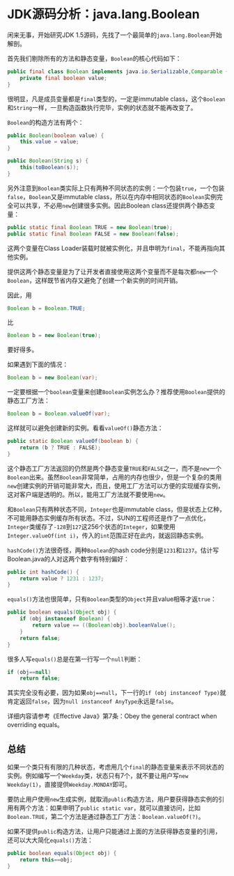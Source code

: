 # JDK源码分析：java.lang.Boolean

闲来无事，开始研究JDK 1.5源码，先找了一个最简单的`java.lang.Boolean`开始解剖。

首先我们剔除所有的方法和静态变量，`Boolean`的核心代码如下：

```java
public final class Boolean implements java.io.Serializable,Comparable {
    private final boolean value;
}
```

很明显，凡是成员变量都是`final`类型的，一定是immutable class，这个`Boolean`和`String`一样，一旦构造函数执行完毕，实例的状态就不能再改变了。

`Boolean`的构造方法有两个：

```java
public Boolean(boolean value) {
    this.value = value;
}

public Boolean(String s) {
    this(toBoolean(s));
}
```

另外注意到`Boolean`类实际上只有两种不同状态的实例：一个包装`true`，一个包装`false`，`Boolean`又是immutable class，所以在内存中相同状态的`Boolean`实例完全可以共享，不必用`new`创建很多实例。因此Boolean class还提供两个静态变量：

```java
public static final Boolean TRUE = new Boolean(true);
public static final Boolean FALSE = new Boolean(false);
```

这两个变量在Class Loader装载时就被实例化，并且申明为`final`，不能再指向其他实例。

提供这两个静态变量是为了让开发者直接使用这两个变量而不是每次都`new`一个`Boolean`，这样既节省内存又避免了创建一个新实例的时间开销。

因此，用

```java
Boolean b = Boolean.TRUE;
```

比

```java
Boolean b = new Boolean(true);
```

要好得多。

如果遇到下面的情况：

```java
Boolean b = new Boolean(var);
```

一定要根据一个`boolean`变量来创建`Boolean`实例怎么办？推荐使用`Boolean`提供的静态工厂方法：

```java
Boolean b = Boolean.valueOf(var);
```

这样就可以避免创建新的实例。看看`valueOf()`静态方法：

```java
public static Boolean valueOf(boolean b) {
    return (b ? TRUE : FALSE);
}
```

这个静态工厂方法返回的仍然是两个静态变量`TRUE`和`FALSE`之一，而不是`new`一个`Boolean`出来。虽然`Boolean`非常简单，占用的内存也很少，但是一个复杂的类用`new`创建实例的开销可能非常大，而且，使用工厂方法可以方便的实现缓存实例，这对客户端是透明的。所以，能用工厂方法就不要使用`new`。

和`Boolean`只有两种状态不同，`Integer`也是immutable class，但是状态上亿种，不可能用静态实例缓存所有状态。不过，SUN的工程师还是作了一点优化，`Integer`类缓存了`-128`到`127`这256个状态的`Integer`，如果使用`Integer.valueOf(int i)`，传入的`int`范围正好在此内，就返回静态实例。

`hashCode()`方法很奇怪，两种`Boolean`的hash code分别是`1231`和`1237`。估计写Boolean.java的人对这两个数字有特别偏好：

```java
public int hashCode() {
    return value ? 1231 : 1237;
}
```

`equals()`方法也很简单，只有`Boolean`类型的`Object`并且value相等才返`true`：

```java
public boolean equals(Object obj) {
    if (obj instanceof Boolean) {
        return value == ((Boolean)obj).booleanValue();
    }
    return false;
}
```

很多人写`equals()`总是在第一行写一个`null`判断：

```java
if (obj==null)
    return false;
```

其实完全没有必要，因为如果`obj==null`，下一行的`if (obj instanceof Type)`就肯定返回`false`，因为`null instanceof AnyType`永远是`false`。

详细内容请参考《Effective Java》第7条：Obey the general contract when overriding equals。

## 总结

如果一个类只有有限的几种状态，考虑用几个`final`的静态变量来表示不同状态的实例。例如编写一个`Weekday`类，状态只有7个，就不要让用户写`new Weekday(1)`，直接提供`Weekday.MONDAY`即可。

要防止用户使用`new`生成实例，就取消`public`构造方法，用户要获得静态实例的引用有两个方法：如果申明了`public static var`，就可以直接访问，比如`Boolean.TRUE`，第二个方法是通过静态工厂方法：`Boolean.valueOf(?)`。

如果不提供`public`构造方法，让用户只能通过上面的方法获得静态变量的引用，还可以大大简化`equals()`方法：

```java
public boolean equals(Object obj) {
    return this==obj;
}
```

